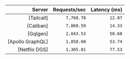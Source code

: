 <!-- PERFORMANCE_RESULTS_START -->

| Server | Requests/sec | Latency (ms) |
|--------:|--------------:|--------------:|
| [Tailcall] | `7,768.78` | `12.87` |
| [Caliban] | `7,060.59` | `14.33` |
| [Gqlgen] | `2,043.53` | `50.68` |
| [Apollo GraphQL] | `1,858.60` | `53.74` |
| [Netflix DGS] | `1,365.81` | `77.53` |

<!-- PERFORMANCE_RESULTS_END -->
